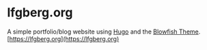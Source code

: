 # lfgberg.org

A simple portfolio/blog website using [Hugo](https://gohugo.io/) and the [Blowfish Theme](https://blowfish.page/). [https://lfgberg.org](https://lfgberg.org)
